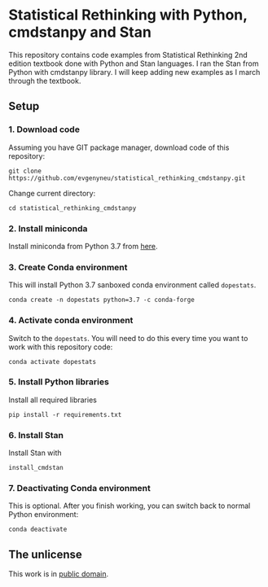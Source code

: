 # Statistical Rethinking with Python, cmdstanpy and Stan

This repository contains code examples from Statistical Rethinking 2nd edition textbook done with Python and Stan languages. I ran the Stan from Python with cmdstanpy library. I will keep adding new examples as I march through the textbook.

## Setup

### 1. Download code

Assuming you have GIT package manager, download code of this repository:

```
git clone https://github.com/evgenyneu/statistical_rethinking_cmdstanpy.git
```

Change current directory:

```
cd statistical_rethinking_cmdstanpy
```



### 2. Install miniconda

Install miniconda from Python 3.7 from [here](https://docs.conda.io/en/latest/miniconda.html).


### 3. Create Conda environment

This will install Python 3.7 sanboxed conda environment called `dopestats`.

```
conda create -n dopestats python=3.7 -c conda-forge
```

### 4. Activate conda environment

Switch to the `dopestats`. You will need to do this every time you want to work with this repository code:

```
conda activate dopestats
```

### 5. Install Python libraries

Install all required libraries

```
pip install -r requirements.txt
```

### 6. Install Stan

Install Stan with

```
install_cmdstan
```

### 7. Deactivating Conda environment


This is optional. After you finish working, you can switch back to normal Python environment:

```
conda deactivate
```

## The unlicense

This work is in [public domain](LICENSE).
